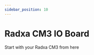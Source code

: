 ```yaml
---
sidebar_position: 10
---
```


# Radxa CM3 IO Board

Start with your Radxa CM3 from here

<DocCardList />
